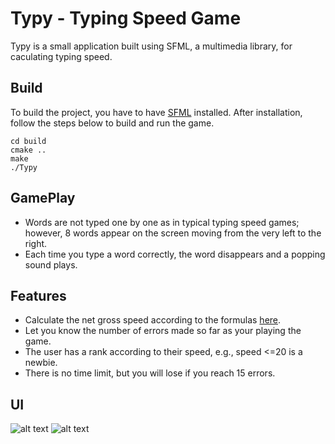 # Typy - Typing Speed Game

Typy is a small application built using SFML, a multimedia library, for caculating typing speed.

## Build
To build the project, you have to have [SFML](https://www.sfml-dev.org/tutorials/2.5/) installed.
After installation, follow the steps below to build and run the game.
```
cd build
cmake ..
make
./Typy
```

## GamePlay
- Words are not typed one by one as in typical typing speed games; however, 8 words appear on the screen moving from the very left to the right.
- Each time you type a word correctly, the word disappears and a popping sound plays.

## Features
- Calculate the net gross speed according to the formulas [here](https://www.speedtypingonline.com/typing-equations).
- Let you know the number of errors made so far as your playing the game.
- The user has a rank according to their speed, e.g., speed <=20 is a newbie. 
- There is no time limit, but you will lose if you reach 15 errors.
## UI
![alt text](https://github.com/islameehassan/Typy/blob/main/resources/Images/UI.png?raw=true])
![alt text](https://github.com/islameehassan/Typy/blob/main/resources/Images/UI2.png?raw=true])
